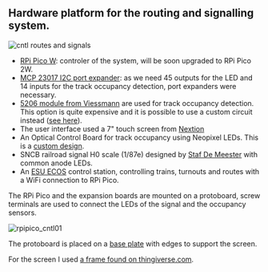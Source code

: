 ## Hardware platform for the routing and signalling system.

![cntl routes and signals](https://github.com/user-attachments/assets/492c89c6-709f-4b39-97e1-2aec154e9350)

- [RPi Pico W](https://www.raspberrypi.com/products/raspberry-pi-pico/): controler of the system, will be soon upgraded to RPi Pico 2W.
- [MCP 23017 I2C port expander](https://www.adafruit.com/product/5346): as we need 45 outputs for the LED and 14 inputs for the track occupancy detection, port expanders were necessary.
- [5206 module from Viessmann](https://viessmann-modell.com/en/electronic/electronics-digital/104track-occupancy-detector-8-sections/5206) are used for track occupancy detection. This option is quite expensive and it is possible to use a custom circuit instead ([see here](https://forum.mrhmag.com/post/build-a-simple-block-occupancy-detector-12207949)).
- The user interface used a 7" touch screen from [Nextion](https://nextion.tech/datasheets/nx8048p070-011c/)
- An Optical Control Board for track occupancy using Neopixel LEDs. This is a [custom design](ocb).
- SNCB railroad signal H0 scale (1/87e) designed by [Staf De Meester](https://belgie-belgique-belgien.be/seinen-signaux-signale/) with common anode LEDs.
- An [ESU ECOS](https://www.esu.eu/en/products/digital-control/ecos-50210-dcc-system/what-ecos-can-do/) control station, controlling trains, turnouts and routes with a WiFi connection to RPi Pico.

The RPi Pico and the expansion boards are mounted on a protoboard, screw terminals are used to connect the LEDs of the signal and the occupancy sensors.

![rpipico_cntl01](https://github.com/user-attachments/assets/9d35b424-d57f-4189-8c8f-0728a2cdc0b1)

The protoboard is placed on a [base plate](block5.stl) with edges to support the screen.

For the screen I used [a frame found on thingiverse.com](https://www.thingiverse.com/thing:2830604).
